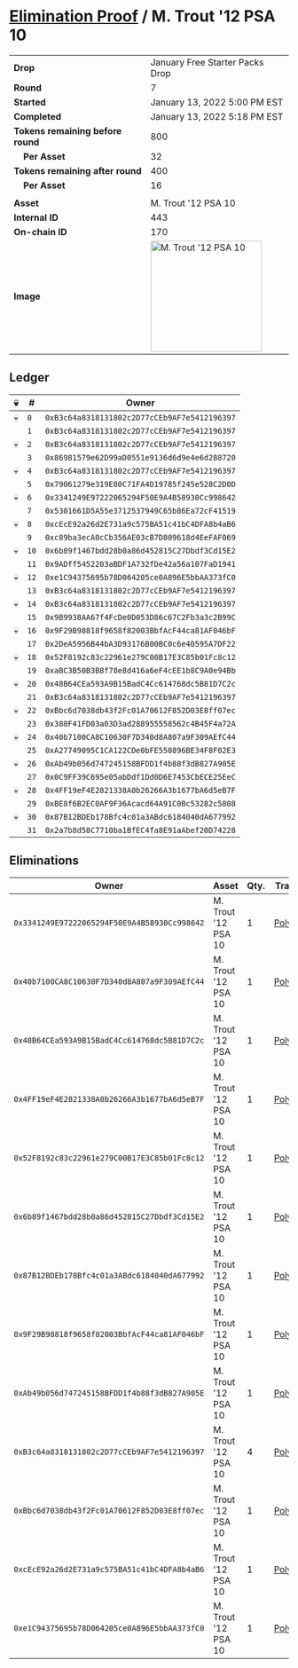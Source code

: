 # [Elimination Proof](./readme.md) / M. Trout &#039;12 PSA 10

|||
|---|---|
| **Drop** | January Free Starter Packs Drop |
| **Round** | 7 |
| **Started** | January 13, 2022 5:00 PM EST |
| **Completed** | January 13, 2022 5:18 PM EST |
| **Tokens remaining before round** | 800 |
| **&nbsp;&nbsp;&nbsp;&nbsp;Per Asset** | 32 |
| **Tokens remaining after round** | 400 |
| **&nbsp;&nbsp;&nbsp;&nbsp;Per Asset** | 16 |
| | |
| **Asset** | M. Trout &#039;12 PSA 10 |
| **Internal ID** | 443 |
| **On-chain ID** | 170 |
| **Image** | <img src="https://tcdn.blokpax.com/954504e8-1ae2-4115-96de-b1f29461b164/47c9c1b1aa81cbf99cee8fc64e6710826b74f8886722eeafa617475d28766992.png" height="200" alt="M. Trout &#039;12 PSA 10" /> |

## Ledger

| 💀 | # | Owner |
| --- | --- | --- |
| 💀 | `0` | `0xB3c64a8318131802c2D77cCEb9AF7e5412196397` |
|  | `1` | `0xB3c64a8318131802c2D77cCEb9AF7e5412196397` |
| 💀 | `2` | `0xB3c64a8318131802c2D77cCEb9AF7e5412196397` |
|  | `3` | `0x86981579e62D99aD0551e9136d6d9e4e6d288720` |
| 💀 | `4` | `0xB3c64a8318131802c2D77cCEb9AF7e5412196397` |
|  | `5` | `0x79061279e319E80C71FA4D19785f245e528C2D0D` |
| 💀 | `6` | `0x3341249E97222065294F50E9A4B58930Cc998642` |
|  | `7` | `0x5301661D5A55e3712537949C65b86Ea72cF41519` |
| 💀 | `8` | `0xcEcE92a26d2E731a9c575BA51c41bC4DFA8b4aB6` |
|  | `9` | `0xc89ba3ecA0cCb356AE03cB7D809618d4EeFAF069` |
| 💀 | `10` | `0x6b89f1467bdd28b0a86d452815C27Dbdf3Cd15E2` |
|  | `11` | `0x9ADff5452203aBDF1A732fDe42a56a107FaD1941` |
| 💀 | `12` | `0xe1C94375695b78D064205ce0A896E5bbAA373fC0` |
|  | `13` | `0xB3c64a8318131802c2D77cCEb9AF7e5412196397` |
| 💀 | `14` | `0xB3c64a8318131802c2D77cCEb9AF7e5412196397` |
|  | `15` | `0x9B9938AA67f4FcDe0D053D86c67C2Fb3a3c2B99C` |
| 💀 | `16` | `0x9F29B98818f9658f82003BbfAcF44ca81AF046bF` |
|  | `17` | `0x2DeA5956B44bA3D93176B00BC0c6e40595A7DF22` |
| 💀 | `18` | `0x52F8192c83c22961e279C00B17E3C85b01Fc8c12` |
|  | `19` | `0xaBC3B50B3B8f78e8d416a6eF4cEE1b8C9A0e94Bb` |
| 💀 | `20` | `0x48B64CEa593A9B15BadC4Cc614768dc5B81D7C2c` |
|  | `21` | `0xB3c64a8318131802c2D77cCEb9AF7e5412196397` |
| 💀 | `22` | `0xBbc6d7038db43f2Fc01A70612F852D03E8ff07ec` |
|  | `23` | `0x380F41FD03a03D3ad288955558562c4B45F4a72A` |
| 💀 | `24` | `0x40b7100CA8C10630F7D340d8A807a9F309AEfC44` |
|  | `25` | `0xA27749095C1CA122CDe0bFE550896BE34F8F02E3` |
| 💀 | `26` | `0xAb49b056d747245158BFDD1f4b88f3dB827A905E` |
|  | `27` | `0x0C9FF39C695e05abDdf1Dd0D6E7453CbECE25EeC` |
| 💀 | `28` | `0x4FF19eF4E2821338A0b26266A3b1677bA6d5eB7F` |
|  | `29` | `0xBE8f6B2EC0AF9F36Acacd64A91C0Bc53282c5808` |
| 💀 | `30` | `0x87B12BDEb178Bfc4c01a3ABdc6184040dA677992` |
|  | `31` | `0x2a7b8d58C7710ba1BfEC4fa8E91aAbef20D74228` |


## Eliminations

| Owner | Asset | Qty. | Transaction |
| --- | --- | --- | --- |
| `0x3341249E97222065294F50E9A4B58930Cc998642` | M. Trout '12 PSA 10 | 1 | [Polygonscan](https://polygonscan.com/tx/0x6373569fcf635ee03fd9c0ebf9964e4aee235af375699b5e12ed9fba25901ddc) |
| `0x40b7100CA8C10630F7D340d8A807a9F309AEfC44` | M. Trout '12 PSA 10 | 1 | [Polygonscan](https://polygonscan.com/tx/0x2610b64c63583a398a8e72203d5f6f6672748e9354c8304f217066995ce3f12a) |
| `0x48B64CEa593A9B15BadC4Cc614768dc5B81D7C2c` | M. Trout '12 PSA 10 | 1 | [Polygonscan](https://polygonscan.com/tx/0x5dfc05facf06a415b4e9181f21de12d487e6f2266244f99086572cf8aff41b9a) |
| `0x4FF19eF4E2821338A0b26266A3b1677bA6d5eB7F` | M. Trout '12 PSA 10 | 1 | [Polygonscan](https://polygonscan.com/tx/0xf2221fbaad31ddca7f0ae31865eb293ab3c6485fb12685b06711e13e30ee2016) |
| `0x52F8192c83c22961e279C00B17E3C85b01Fc8c12` | M. Trout '12 PSA 10 | 1 | [Polygonscan](https://polygonscan.com/tx/0xfb29003cbc9601b2a7892b4d90a45c1def31961e94de5713b7b287051d887016) |
| `0x6b89f1467bdd28b0a86d452815C27Dbdf3Cd15E2` | M. Trout '12 PSA 10 | 1 | [Polygonscan](https://polygonscan.com/tx/0x3c120347e5d93f17cdb34633c8a43f73b4935dc0f02d53f8a441e3140b412cf6) |
| `0x87B12BDEb178Bfc4c01a3ABdc6184040dA677992` | M. Trout '12 PSA 10 | 1 | [Polygonscan](https://polygonscan.com/tx/0x3204fc5a5cf07112d8106f9b91e4e4a8b8918940e34c6747b11ae33c071c2dbe) |
| `0x9F29B98818f9658f82003BbfAcF44ca81AF046bF` | M. Trout '12 PSA 10 | 1 | [Polygonscan](https://polygonscan.com/tx/0x24c863db58afb761e5750fb096f28bee4af27b60b3e4260d47cc67174b96ef6b) |
| `0xAb49b056d747245158BFDD1f4b88f3dB827A905E` | M. Trout '12 PSA 10 | 1 | [Polygonscan](https://polygonscan.com/tx/0x4d9591680f12b08667e049cbc07a1d19017f22a45644ece3470574bffd9ac374) |
| `0xB3c64a8318131802c2D77cCEb9AF7e5412196397` | M. Trout '12 PSA 10 | 4 | [Polygonscan](https://polygonscan.com/tx/0x4099808e5b4c2e80ff9610e3cade145ea1cef9b84539c173940f709e5bb8c3ff) |
| `0xBbc6d7038db43f2Fc01A70612F852D03E8ff07ec` | M. Trout '12 PSA 10 | 1 | [Polygonscan](https://polygonscan.com/tx/0x8d1b827287b2f202500af4867a5b5b69409b03956017596879ab26ea9c582f97) |
| `0xcEcE92a26d2E731a9c575BA51c41bC4DFA8b4aB6` | M. Trout '12 PSA 10 | 1 | [Polygonscan](https://polygonscan.com/tx/0x3f8ff3d8ff96e42c8891f12d793717d7c7089f365ee62b0c4bd2b99f631fa757) |
| `0xe1C94375695b78D064205ce0A896E5bbAA373fC0` | M. Trout '12 PSA 10 | 1 | [Polygonscan](https://polygonscan.com/tx/0x1799b00507faed56e52ab2d58d29fcfd7edf7f8b4eee3f025cd6d35cb27025cf) |
